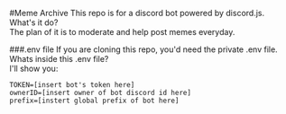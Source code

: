 #Meme Archive
This repo is for a discord bot powered by discord.js.<br>
What's it do?<br>
The plan of it is to moderate and help post memes everyday.

###.env file
If you are cloning this repo, you'd need the private .env file.<br>
Whats inside this .env file?<br>
I'll show you:
```log
TOKEN=[insert bot's token here]
ownerID=[insert owner of bot discord id here]
prefix=[instert global prefix of bot here]
```